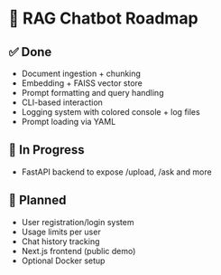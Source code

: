 # 🧠 RAG Chatbot Roadmap

## ✅ Done

- Document ingestion + chunking
- Embedding + FAISS vector store
- Prompt formatting and query handling
- CLI-based interaction
- Logging system with colored console + log files
- Prompt loading via YAML

## 🚧 In Progress

- FastAPI backend to expose /upload, /ask and more

## 📌 Planned

- User registration/login system
- Usage limits per user
- Chat history tracking
- Next.js frontend (public demo)
- Optional Docker setup